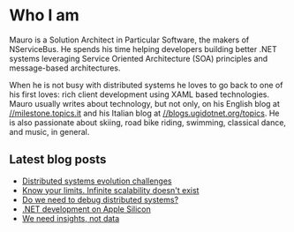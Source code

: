 # Who I am

Mauro is a Solution Architect in Particular Software, the makers of NServiceBus. He spends his time helping developers building better .NET systems leveraging Service Oriented Architecture (SOA) principles and message-based architectures.

When he is not busy with distributed systems he loves to go back to one of his first loves: rich client development using XAML based technologies. Mauro usually writes about technology, but not only, on his English blog at [//milestone.topics.it](https://milestone.topics.it) and his Italian blog at [//blogs.ugidotnet.org/topics](https//blogs.ugidotnet.org/topics). He is also passionate about skiing, road bike riding, swimming, classical dance, and music, in general.

## Latest blog posts

<!--START_SECTION:feed-->
* [Distributed systems evolution challenges](https:&#x2F;&#x2F;milestone.topics.it&#x2F;2022&#x2F;06&#x2F;11&#x2F;distributed-systems-evolution-challenges.html)
* [Know your limits. Infinite scalability doesn&#39;t exist](https:&#x2F;&#x2F;milestone.topics.it&#x2F;2022&#x2F;05&#x2F;30&#x2F;know-your-limits.html)
* [Do we need to debug distributed systems?](https:&#x2F;&#x2F;milestone.topics.it&#x2F;2022&#x2F;05&#x2F;23&#x2F;do-we-need-to-debug-distributed-systems.html)
* [.NET development on Apple Silicon](https:&#x2F;&#x2F;milestone.topics.it&#x2F;2022&#x2F;05&#x2F;11&#x2F;dotnet-development-on-apple-silicon.html)
* [We need insights, not data](https:&#x2F;&#x2F;milestone.topics.it&#x2F;2022&#x2F;04&#x2F;19&#x2F;we-need-insights-not-data.html)
<!--END_SECTION:feed-->
